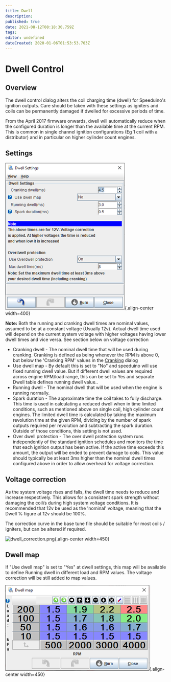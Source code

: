 ```yaml
---
title: Dwell
description: 
published: true
date: 2021-08-12T08:18:30.759Z
tags: 
editor: undefined
dateCreated: 2020-01-06T01:53:53.703Z
---
```


# Dwell Control
## Overview
The dwell control dialog alters the coil charging time (dwell) for Speeduino's ignition outputs. Care should be taken with these settings as igniters and coils can be permanently damaged if dwelled for excessive periods of time.

From the April 2017 firmware onwards, dwell will automatically reduce when the configured duration is longer than the available time at the current RPM. This is common in single channel ignition configurations (Eg 1 coil with a distributor) and in particular on higher cylinder count engines.

## Settings
![dwell_202108.png](/img/ignition/dwell_202108.png){.align-center width=400}

**Note:** Both the running and cranking dwell times are nominal values, assumed to be at a constant voltage (Usually 12v). Actual dwell time used will depend on the current system voltage with higher voltages having lower dwell times and vice versa. See section below on voltage correction

- Cranking dwell - The nominal dwell time that will be used during cranking. Cranking is defined as being whenever the RPM is above 0, but below the 'Cranking RPM' values in the [Cranking](/en/configuration/Cranking "wikilink") dialog
- Use dwell map - By default this is set to "No" and speeduino will use fixed running dwell value. But if different dwell values are required across engine RPM/load range, this can be set to Yes and separate Dwell table defines running dwell value..
- Running dwell - The nominal dwell that will be used when the engine is running normally.
- Spark duration - The approximate time the coil takes to fully discharge. This time is used in calculating a reduced dwell when in time limited conditions, such as mentioned above on single coil, high cylinder count engines. The limited dwell time is calculated by taking the maximum revolution time at the given RPM, dividing by the number of spark outputs required per revolution and subtracting the spark duration. Outside of those conditions, this setting is not used.
- Over dwell protection - The over dwell protection system runs independently of the standard ignition schedules and monitors the time that each ignition output has been active. If the active time exceeds this amount, the output will be ended to prevent damage to coils. This value should typically be at least 3ms higher than the nominal dwell times configured above in order to allow overhead for voltage correction.

## Voltage correction
As the system voltage rises and falls, the dwell time needs to reduce and increase respectively. This allows for a consistent spark strength without damaging the coil/s during high system voltage conditions. It is recommended that 12v be used as the 'nominal' voltage, meaning that the Dwell % figure at 12v should be 100%.

The correction curve in the base tune file should be suitable for most coils / igniters, but can be altered if required.

![dwell_correction.png](/img/ignition/dwell_correction.png){.align-center width=450}

## Dwell map
If "Use dwell map" is set to "Yes" at dwell settings, this map will be available to define Running dwell in different load and RPM values. The voltage correction will be still added to map values.

![dwell_map.png](/img/ignition/dwell_map.png){.align-center width=450}

